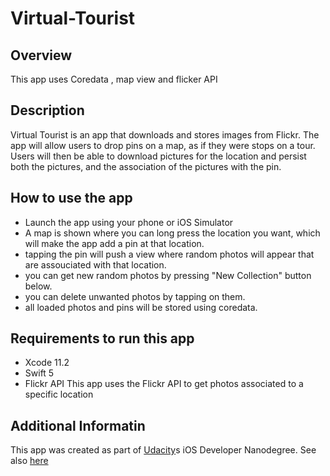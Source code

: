 # Virtual-Tourist
 
## Overview 
This app uses Coredata , map view and flicker API

## Description 
Virtual Tourist is an app that downloads and stores images from Flickr. The app will allow users to drop pins on a map, as if they were stops on a tour. Users will then be able to download pictures for the location and persist both the pictures, and the association of the pictures with the pin.

## How to use the app 
- Launch the app using your phone or iOS Simulator
- A map is shown where you can long press the location you want, which will make the app add a pin at that location.
- tapping the pin will push a view where random photos will appear that are assouciated with that location.
- you can get new random photos by pressing "New Collection" button below.
- you can delete unwanted photos by tapping on them.
- all loaded photos and pins will be stored using coredata.

## Requirements to run this app
* Xcode 11.2
* Swift 5
* Flickr API
This app uses the Flickr API to get photos associated to a specific location

## Additional Informatin
This app was created as part of [Udacity](https://www.udacity.com)s iOS Developer Nanodegree. See also [here](https://www.udacity.com/course/ios-developer-nanodegree--nd003)
